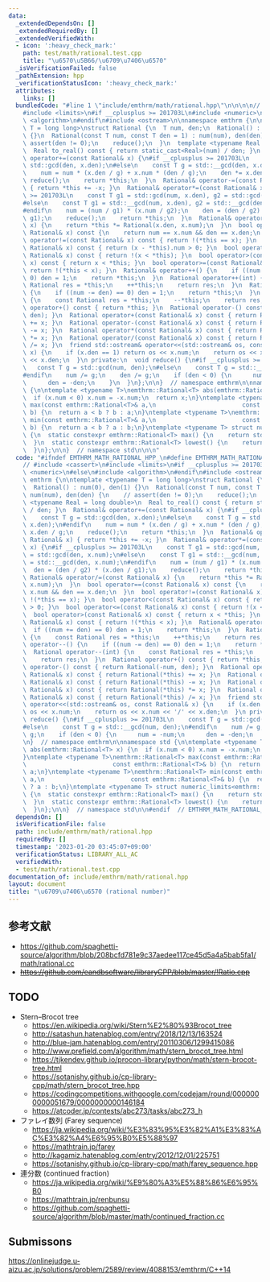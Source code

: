 ```yaml
---
data:
  _extendedDependsOn: []
  _extendedRequiredBy: []
  _extendedVerifiedWith:
  - icon: ':heavy_check_mark:'
    path: test/math/rational.test.cpp
    title: "\u6570\u5B66/\u6709\u7406\u6570"
  _isVerificationFailed: false
  _pathExtension: hpp
  _verificationStatusIcon: ':heavy_check_mark:'
  attributes:
    links: []
  bundledCode: "#line 1 \"include/emthrm/math/rational.hpp\"\n\n\n\n// #include <cassert>\n\
    #include <limits>\n#if __cplusplus >= 201703L\n#include <numeric>\n#else\n#include\
    \ <algorithm>\n#endif\n#include <ostream>\n\nnamespace emthrm {\n\ntemplate <typename\
    \ T = long long>\nstruct Rational {\n  T num, den;\n  Rational() : num(0), den(1)\
    \ {}\n  Rational(const T num, const T den = 1) : num(num), den(den) {\n    //\
    \ assert(den != 0);\n    reduce();\n  }\n  template <typename Real = long double>\n\
    \  Real to_real() const { return static_cast<Real>(num) / den; }\n  Rational&\
    \ operator+=(const Rational& x) {\n#if __cplusplus >= 201703L\n    const T g =\
    \ std::gcd(den, x.den);\n#else\n    const T g = std::__gcd(den, x.den);\n#endif\n\
    \    num = num * (x.den / g) + x.num * (den / g);\n    den *= x.den / g;\n   \
    \ reduce();\n    return *this;\n  }\n  Rational& operator-=(const Rational& x)\
    \ { return *this += -x; }\n  Rational& operator*=(const Rational& x) {\n#if __cplusplus\
    \ >= 201703L\n    const T g1 = std::gcd(num, x.den), g2 = std::gcd(den, x.num);\n\
    #else\n    const T g1 = std::__gcd(num, x.den), g2 = std::__gcd(den, x.num);\n\
    #endif\n    num = (num / g1) * (x.num / g2);\n    den = (den / g2) * (x.den /\
    \ g1);\n    reduce();\n    return *this;\n  }\n  Rational& operator/=(const Rational&\
    \ x) {\n    return *this *= Rational(x.den, x.num);\n  }\n  bool operator==(const\
    \ Rational& x) const {\n    return num == x.num && den == x.den;\n  }\n  bool\
    \ operator!=(const Rational& x) const { return !(*this == x); }\n  bool operator<(const\
    \ Rational& x) const { return (x - *this).num > 0; }\n  bool operator<=(const\
    \ Rational& x) const { return !(x < *this); }\n  bool operator>(const Rational&\
    \ x) const { return x < *this; }\n  bool operator>=(const Rational& x) const {\
    \ return !(*this < x); }\n  Rational& operator++() {\n    if ((num += den) ==\
    \ 0) den = 1;\n    return *this;\n  }\n  Rational operator++(int) {\n    const\
    \ Rational res = *this;\n    ++*this;\n    return res;\n  }\n  Rational& operator--()\
    \ {\n    if ((num -= den) == 0) den = 1;\n    return *this;\n  }\n  Rational operator--(int)\
    \ {\n    const Rational res = *this;\n    --*this;\n    return res;\n  }\n  Rational\
    \ operator+() const { return *this; }\n  Rational operator-() const { return Rational(-num,\
    \ den); }\n  Rational operator+(const Rational& x) const { return Rational(*this)\
    \ += x; }\n  Rational operator-(const Rational& x) const { return Rational(*this)\
    \ -= x; }\n  Rational operator*(const Rational& x) const { return Rational(*this)\
    \ *= x; }\n  Rational operator/(const Rational& x) const { return Rational(*this)\
    \ /= x; }\n  friend std::ostream& operator<<(std::ostream& os, const Rational&\
    \ x) {\n    if (x.den == 1) return os << x.num;\n    return os << x.num << '/'\
    \ << x.den;\n  }\n private:\n  void reduce() {\n#if __cplusplus >= 201703L\n \
    \   const T g = std::gcd(num, den);\n#else\n    const T g = std::__gcd(num, den);\n\
    #endif\n    num /= g;\n    den /= g;\n    if (den < 0) {\n      num = -num;\n\
    \      den = -den;\n    }\n  }\n};\n\n}  // namespace emthrm\n\nnamespace std\
    \ {\n\ntemplate <typename T>\nemthrm::Rational<T> abs(emthrm::Rational<T> x) {\n\
    \  if (x.num < 0) x.num = -x.num;\n  return x;\n}\ntemplate <typename T>\nemthrm::Rational<T>\
    \ max(const emthrm::Rational<T>& a,\n                        const emthrm::Rational<T>&\
    \ b) {\n  return a < b ? b : a;\n}\ntemplate <typename T>\nemthrm::Rational<T>\
    \ min(const emthrm::Rational<T>& a,\n                        const emthrm::Rational<T>&\
    \ b) {\n  return a < b ? a : b;\n}\ntemplate <typename T> struct numeric_limits<emthrm::Rational<T>>\
    \ {\n  static constexpr emthrm::Rational<T> max() {\n    return std::numeric_limits<T>::max();\n\
    \  }\n  static constexpr emthrm::Rational<T> lowest() {\n    return std::numeric_limits<T>::lowest();\n\
    \  }\n};\n\n}  // namespace std\n\n\n"
  code: "#ifndef EMTHRM_MATH_RATIONAL_HPP_\n#define EMTHRM_MATH_RATIONAL_HPP_\n\n\
    // #include <cassert>\n#include <limits>\n#if __cplusplus >= 201703L\n#include\
    \ <numeric>\n#else\n#include <algorithm>\n#endif\n#include <ostream>\n\nnamespace\
    \ emthrm {\n\ntemplate <typename T = long long>\nstruct Rational {\n  T num, den;\n\
    \  Rational() : num(0), den(1) {}\n  Rational(const T num, const T den = 1) :\
    \ num(num), den(den) {\n    // assert(den != 0);\n    reduce();\n  }\n  template\
    \ <typename Real = long double>\n  Real to_real() const { return static_cast<Real>(num)\
    \ / den; }\n  Rational& operator+=(const Rational& x) {\n#if __cplusplus >= 201703L\n\
    \    const T g = std::gcd(den, x.den);\n#else\n    const T g = std::__gcd(den,\
    \ x.den);\n#endif\n    num = num * (x.den / g) + x.num * (den / g);\n    den *=\
    \ x.den / g;\n    reduce();\n    return *this;\n  }\n  Rational& operator-=(const\
    \ Rational& x) { return *this += -x; }\n  Rational& operator*=(const Rational&\
    \ x) {\n#if __cplusplus >= 201703L\n    const T g1 = std::gcd(num, x.den), g2\
    \ = std::gcd(den, x.num);\n#else\n    const T g1 = std::__gcd(num, x.den), g2\
    \ = std::__gcd(den, x.num);\n#endif\n    num = (num / g1) * (x.num / g2);\n  \
    \  den = (den / g2) * (x.den / g1);\n    reduce();\n    return *this;\n  }\n \
    \ Rational& operator/=(const Rational& x) {\n    return *this *= Rational(x.den,\
    \ x.num);\n  }\n  bool operator==(const Rational& x) const {\n    return num ==\
    \ x.num && den == x.den;\n  }\n  bool operator!=(const Rational& x) const { return\
    \ !(*this == x); }\n  bool operator<(const Rational& x) const { return (x - *this).num\
    \ > 0; }\n  bool operator<=(const Rational& x) const { return !(x < *this); }\n\
    \  bool operator>(const Rational& x) const { return x < *this; }\n  bool operator>=(const\
    \ Rational& x) const { return !(*this < x); }\n  Rational& operator++() {\n  \
    \  if ((num += den) == 0) den = 1;\n    return *this;\n  }\n  Rational operator++(int)\
    \ {\n    const Rational res = *this;\n    ++*this;\n    return res;\n  }\n  Rational&\
    \ operator--() {\n    if ((num -= den) == 0) den = 1;\n    return *this;\n  }\n\
    \  Rational operator--(int) {\n    const Rational res = *this;\n    --*this;\n\
    \    return res;\n  }\n  Rational operator+() const { return *this; }\n  Rational\
    \ operator-() const { return Rational(-num, den); }\n  Rational operator+(const\
    \ Rational& x) const { return Rational(*this) += x; }\n  Rational operator-(const\
    \ Rational& x) const { return Rational(*this) -= x; }\n  Rational operator*(const\
    \ Rational& x) const { return Rational(*this) *= x; }\n  Rational operator/(const\
    \ Rational& x) const { return Rational(*this) /= x; }\n  friend std::ostream&\
    \ operator<<(std::ostream& os, const Rational& x) {\n    if (x.den == 1) return\
    \ os << x.num;\n    return os << x.num << '/' << x.den;\n  }\n private:\n  void\
    \ reduce() {\n#if __cplusplus >= 201703L\n    const T g = std::gcd(num, den);\n\
    #else\n    const T g = std::__gcd(num, den);\n#endif\n    num /= g;\n    den /=\
    \ g;\n    if (den < 0) {\n      num = -num;\n      den = -den;\n    }\n  }\n};\n\
    \n}  // namespace emthrm\n\nnamespace std {\n\ntemplate <typename T>\nemthrm::Rational<T>\
    \ abs(emthrm::Rational<T> x) {\n  if (x.num < 0) x.num = -x.num;\n  return x;\n\
    }\ntemplate <typename T>\nemthrm::Rational<T> max(const emthrm::Rational<T>& a,\n\
    \                        const emthrm::Rational<T>& b) {\n  return a < b ? b :\
    \ a;\n}\ntemplate <typename T>\nemthrm::Rational<T> min(const emthrm::Rational<T>&\
    \ a,\n                        const emthrm::Rational<T>& b) {\n  return a < b\
    \ ? a : b;\n}\ntemplate <typename T> struct numeric_limits<emthrm::Rational<T>>\
    \ {\n  static constexpr emthrm::Rational<T> max() {\n    return std::numeric_limits<T>::max();\n\
    \  }\n  static constexpr emthrm::Rational<T> lowest() {\n    return std::numeric_limits<T>::lowest();\n\
    \  }\n};\n\n}  // namespace std\n\n#endif  // EMTHRM_MATH_RATIONAL_HPP_\n"
  dependsOn: []
  isVerificationFile: false
  path: include/emthrm/math/rational.hpp
  requiredBy: []
  timestamp: '2023-01-20 03:45:07+09:00'
  verificationStatus: LIBRARY_ALL_AC
  verifiedWith:
  - test/math/rational.test.cpp
documentation_of: include/emthrm/math/rational.hpp
layout: document
title: "\u6709\u7406\u6570 (rational number)"
---
```



## 参考文献

- https://github.com/spaghetti-source/algorithm/blob/208bcfd781e9c37aedee117ce45d5a4a5bab5fa1/math/rational.cc
- ~~https://github.com/eandbsoftware/libraryCPP/blob/master/!Ratio.cpp~~


## TODO

- Stern–Brocot tree
  - https://en.wikipedia.org/wiki/Stern%E2%80%93Brocot_tree
  - http://satashun.hatenablog.com/entry/2018/12/13/163524
  - http://blue-jam.hatenablog.com/entry/20110306/1299415086
  - http://www.prefield.com/algorithm/math/stern_brocot_tree.html
  - https://tjkendev.github.io/procon-library/python/math/stern-brocot-tree.html
  - https://sotanishy.github.io/cp-library-cpp/math/stern_brocot_tree.hpp
  - https://codingcompetitions.withgoogle.com/codejam/round/0000000000051679/0000000000146184
  - https://atcoder.jp/contests/abc273/tasks/abc273_h
- ファレイ数列 (Farey sequence)
  - https://ja.wikipedia.org/wiki/%E3%83%95%E3%82%A1%E3%83%AC%E3%82%A4%E6%95%B0%E5%88%97
  - https://mathtrain.jp/farey
  - http://kagamiz.hatenablog.com/entry/2012/12/01/225751
  - https://sotanishy.github.io/cp-library-cpp/math/farey_sequence.hpp
- 連分数 (continued fraction)
  - https://ja.wikipedia.org/wiki/%E9%80%A3%E5%88%86%E6%95%B0
  - https://mathtrain.jp/renbunsu
  - https://github.com/spaghetti-source/algorithm/blob/master/math/continued_fraction.cc


## Submissons

https://onlinejudge.u-aizu.ac.jp/solutions/problem/2589/review/4088153/emthrm/C++14
